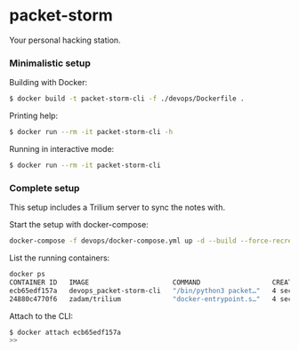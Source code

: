 # packet-storm

Your personal hacking station.


### Minimalistic setup

Building with Docker:
```bash
$ docker build -t packet-storm-cli -f ./devops/Dockerfile .
```

Printing help:
```bash
$ docker run --rm -it packet-storm-cli -h
```

Running in interactive mode:
```bash
$ docker run --rm -it packet-storm-cli
```

### Complete setup

This setup includes a Trilium server to sync the notes with.

Start the setup with docker-compose:

```bash
docker-compose -f devops/docker-compose.yml up -d --build --force-recreate
```

List the running containers:

```bash
docker ps
CONTAINER ID   IMAGE                     COMMAND                  CREATED         STATUS         PORTS                                                 NAMES
ecb65edf157a   devops_packet-storm-cli   "/bin/python3 packet…"   4 seconds ago   Up 2 seconds                                                         devops-packet-storm-cli-1
24880c4770f6   zadam/trilium             "docker-entrypoint.s…"   4 seconds ago   Up 3 seconds   0.0.0.0:8000->8000/tcp, :::8000->8000/tcp, 8080/tcp   devops-trilium-server-1
```

Attach to the CLI:

```bash
$ docker attach ecb65edf157a
>>
```
